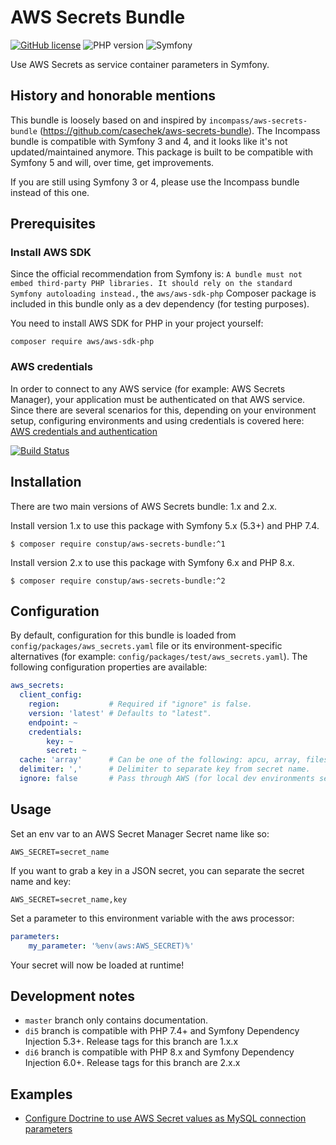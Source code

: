 # AWS Secrets Bundle

[![GitHub license](https://img.shields.io/github/license/constup/aws-secrets-bundle?style=flat-square&color=green)](https://github.com/constup/aws-secrets-bundle/blob/master/LICENSE)
![PHP version](https://img.shields.io/badge/PHP-%5E7.4-blueviolet?style=flat-square)
![Symfony](https://img.shields.io/badge/Symfony-%5E5.3-blueviolet?style=flat-square)

Use AWS Secrets as service container parameters in Symfony.

## History and honorable mentions

This bundle is loosely based on and inspired by `incompass/aws-secrets-bundle` (https://github.com/casechek/aws-secrets-bundle).
The Incompass bundle is compatible with Symfony 3 and 4, and it looks like it's not updated/maintained anymore. This
package is built to be compatible with Symfony 5 and will, over time, get improvements.

If you are still using Symfony 3 or 4, please use the Incompass bundle instead of this one.

## Prerequisites

### Install AWS SDK

Since the official recommendation from Symfony is: `A bundle must not embed third-party PHP libraries.
It should rely on the standard Symfony autoloading instead.`, the `aws/aws-sdk-php` Composer package is included in this
bundle only as a dev dependency (for testing purposes).

You need to install AWS SDK for PHP in your project yourself:

```shell
composer require aws/aws-sdk-php
```

### AWS credentials

In order to connect to any AWS service (for example: AWS Secrets Manager), your application must be authenticated on
that AWS service. Since there are several scenarios for this, depending on your environment setup, configuring
environments and using credentials is covered here: [AWS credentials and authentication](./doc/aws_credentials.md)

[![Build Status](https://travis-ci.org/incompass/aws-secrets-bundle.svg?branch=master)](https://travis-ci.org/incompass/aws-secrets-bundle)

## Installation

There are two main versions of AWS Secrets bundle: 1.x and 2.x.

Install version 1.x to use this package with Symfony 5.x (5.3+) and PHP 7.4.

    $ composer require constup/aws-secrets-bundle:^1

Install version 2.x to use this package with Symfony 6.x and PHP 8.x.

    $ composer require constup/aws-secrets-bundle:^2

## Configuration

By default, configuration for this bundle is loaded from `config/packages/aws_secrets.yaml` file or its
environment-specific alternatives (for example: `config/packages/test/aws_secrets.yaml`). The following configuration
properties are available:

```yaml
aws_secrets:
  client_config:
    region:           # Required if "ignore" is false.
    version: 'latest' # Defaults to "latest".
    endpoint: ~
    credentials: 
        key: ~
        secret: ~
  cache: 'array'      # Can be one of the following: apcu, array, filesystem. Default is array.
  delimiter: ','      # Delimiter to separate key from secret name.
  ignore: false       # Pass through AWS (for local dev environments set to "true").
```

## Usage

Set an env var to an AWS Secret Manager Secret name like so:

    AWS_SECRET=secret_name

If you want to grab a key in a JSON secret, you can separate the secret name and key:

    AWS_SECRET=secret_name,key

Set a parameter to this environment variable with the aws processor:

```yaml
parameters:
    my_parameter: '%env(aws:AWS_SECRET)%'
```

Your secret will now be loaded at runtime!

## Development notes

- `master` branch only contains documentation.
- `di5` branch is compatible with PHP 7.4+ and Symfony Dependency Injection 5.3+. Release tags for this branch are 1.x.x
- `di6` branch is compatible with PHP 8.x and Symfony Dependency Injection 6.0+. Release tags for this branch are 2.x.x

## Examples

* [Configure Doctrine to use AWS Secret values as MySQL connection parameters](./doc/sample_doctrine_mysql_connection.md)
